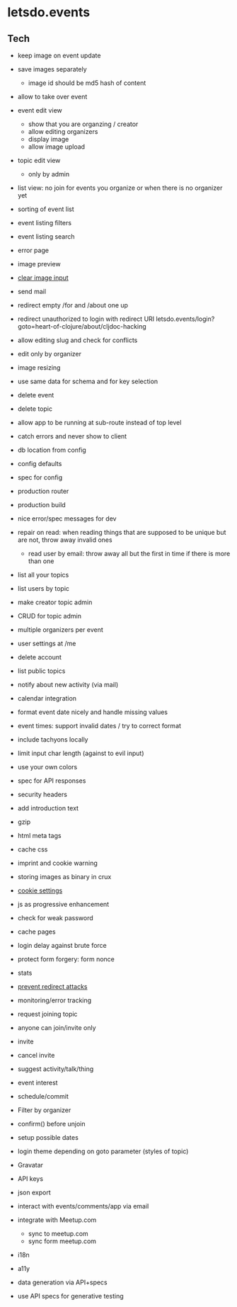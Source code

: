 # letsdo.events

## Tech

- keep image on event update
- save images separately
  - image id should be md5 hash of content

- allow to take over event

- event edit view
  - show that you are organzing / creator
  - allow editing organizers
  - display image
  - allow image upload

- topic edit view
  - only by admin

- list view: no join for events you organize or when there is no organizer yet

- sorting of event list
- event listing filters
- event listing search
- error page

- image preview
- [clear image input](https://www.w3schools.com/howto/howto_html_clear_input.asp)

- send mail
- redirect empty /for and /about one up
- redirect unauthorized to login with redirect URI
    letsdo.events/login?goto=heart-of-clojure/about/cljdoc-hacking

- allow editing slug and check for conflicts
- edit only by organizer
- image resizing

- use same data for schema and for key selection

- delete event
- delete topic
- allow app to be running at sub-route instead of top level
- catch errors and never show to client
- db location from config
- config defaults
- spec for config
- production router
- production build
- nice error/spec messages for dev
- repair on read: when reading things that are supposed to be unique but are not, throw away invalid ones
  - read user by email: throw away all but the first in time if there is more than one

- list all your topics
- list users by topic

- make creator topic admin
- CRUD for topic admin
- multiple organizers per event

- user settings at /me
- delete account

- list public topics

- notify about new activity (via mail)
- calendar integration

- format event date nicely and handle missing values
- event times: support invalid dates / try to correct format
- include tachyons locally
- limit input char length (against to evil input)
- use your own colors
- spec for API responses
- security headers
- add introduction text
- gzip
- html meta tags
- cache css
- imprint and cookie warning
- storing images as binary in crux
- [cookie settings](https://github.com/ring-clojure/ring/wiki/Cookies)
- js as progressive enhancement
- check for weak password
- cache pages
- login delay against brute force
- protect form forgery: form nonce
- stats
- [prevent redirect attacks](https://rundis.github.io/blog/2015/buddy_auth_part2.html)
- monitoring/error tracking

- request joining topic
- anyone can join/invite only
- invite
- cancel invite

- suggest activity/talk/thing
- event interest
- schedule/commit

- Filter by organizer
- confirm() before unjoin

- setup possible dates

- login theme depending on goto parameter (styles of topic)

- Gravatar
- API keys
- json export
- interact with events/comments/app via email
- integrate with Meetup.com
  - sync to meetup.com
  - sync form meetup.com
- i18n
- a11y

- data generation via API+specs
- use API specs for generative testing